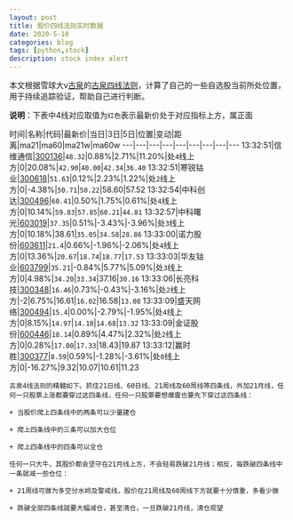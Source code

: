 ```yaml
---
layout: post
title: 股价四线法则实时数据
date: 2020-5-10
categories: blog
tags: [python,stock]
description: stock index alert
---
```



本文根据雪球大v[古泉](https://xueqiu.com/u/7148646888)的[古泉四线法则](https://xueqiu.com/7148646888/130498192)，计算了自己的一些自选股当前所处位置，用于持续追踪验证，帮助自己进行判断。

**说明**：下表中4线对应取值为`红色`表示最新价处于对应指标上方，属正面

时间|名称|代码|最新价|当日|3日|5日|位置|变动|距离|ma21|ma60|ma21w|ma60w
---|---|---|---|---|---|---|---|---
13:32:51|信维通信|[300136](https://xueqiu.com/S/SZ300136)|`48.32`|0.88%|2.71%|11.20%|处`4`线上方|0|20.08%|`42.90`|`40.00`|`42.34`|`36.40`
13:32:51|寒锐钴业|[300618](https://xueqiu.com/S/SZ300618)|`51.63`|0.12%|2.23%|1.22%|处`2`线上方|0|-4.38%|`50.71`|`50.22`|58.60|57.52
13:32:54|中科创达|[300496](https://xueqiu.com/S/SZ300496)|`60.41`|0.50%|1.75%|0.61%|处`4`线上方|0|10.14%|`59.83`|`57.85`|`60.21`|`44.81`
13:32:57|中科曙光|[603019](https://xueqiu.com/S/SH603019)|`37.35`|0.51%|-3.43%|-3.96%|处`3`线上方|0|10.18%|38.61|`35.05`|`34.58`|`28.86`
13:33:00|诺力股份|[603611](https://xueqiu.com/S/SH603611)|`21.4`|0.66%|-1.96%|-2.06%|处`4`线上方|0|13.36%|`20.67`|`18.74`|`18.77`|`17.53`
13:33:03|华友钴业|[603799](https://xueqiu.com/S/SH603799)|`35.21`|-0.84%|5.77%|5.09%|处`3`线上方|0|4.98%|`34.20`|`33.34`|37.16|`30.16`
13:33:06|长亮科技|[300348](https://xueqiu.com/S/SZ300348)|`16.46`|0.73%|-0.43%|-3.16%|处`2`线上方|-2|6.75%|16.61|`16.02`|16.58|`13.08`
13:33:09|盛天网络|[300494](https://xueqiu.com/S/SZ300494)|`15.4`|0.00%|-2.79%|-1.95%|处`4`线上方|0|8.15%|`14.97`|`14.10`|`14.68`|`13.32`
13:33:09|金证股份|[600446](https://xueqiu.com/S/SH600446)|`18.14`|0.89%|4.47%|2.32%|处`2`线上方|0|0.28%|`17.00`|`17.33`|18.43|19.87
13:33:12|赢时胜|[300377](https://xueqiu.com/S/SZ300377)|`8.59`|0.59%|-1.28%|-3.61%|处`0`线上方|0|-16.27%|9.32|10.07|10.61|11.23

```
古泉4线法则的精髓如下。抓住21日线、60日线、21周线及60周线等四条线，外加21月线，任何一只股票上涨都要穿过这四条线，任何一只股票要想爆雷也要先下穿过这四条线：

+ 当股价爬上四条线中的两条可以少量建仓

+ 爬上四条线中的三条可以加大仓位

+ 爬上四条线中的四条可以全仓

任何一只大牛，其股价都会坚守在21月线上方，不会轻易跌破21月线；相反，每跌破四条线中一条就减一些仓位：

+ 21周线可做为多空分水岭及警戒线，股价在21周线及60周线下方就要十分慎重，多看少做

+ 跌破全部四条线就要大幅减仓，甚至清仓，一旦跌破21月线，清仓观望
```